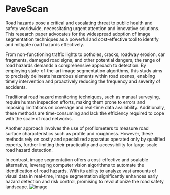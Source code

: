 # PaveScan


Road hazards pose a critical and escalating threat to public health and safety worldwide, necessitating urgent attention and innovative solutions. This research paper advocates for the widespread adoption of image segmentation techniques as a powerful and cost-effective tool to identify and mitigate road hazards effectively.

From non-functioning traffic lights to potholes, cracks, roadway erosion, car fragments, damaged road signs, and other potential dangers, the range of road hazards demands a comprehensive approach to detection. By employing state-of-the-art image segmentation algorithms, this study aims to precisely delineate hazardous elements within road scenes, enabling timely intervention and proactively reducing the frequency and severity of accidents.

Traditional road hazard monitoring techniques, such as manual surveying, require human inspection efforts, making them prone to errors and imposing limitations on coverage and real-time data availability. Additionally, these methods are time-consuming and lack the efficiency required to cope with the scale of road networks.

Another approach involves the use of profilometers to measure road surface characteristics such as profile and roughness. However, these methods rely on costly and specialized apparatus operated only by qualified experts, further limiting their practicality and accessibility for large-scale road hazard detection.

In contrast, image segmentation offers a cost-effective and scalable alternative, leveraging computer vision algorithms to automate the identification of road hazards. With its ability to analyze vast amounts of visual data in real-time, image segmentation significantly enhances early hazard detection and risk control, promising to revolutionize the road safety landscape.
![image](https://github.com/meryemjabrane1/AI-Summer-School/assets/75494176/7d35b1f9-714b-47ba-ba0f-e8d444e4284a)

